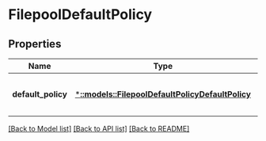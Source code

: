 # FilepoolDefaultPolicy

## Properties
Name | Type | Description | Notes
------------ | ------------- | ------------- | -------------
**default_policy** | [***::models::FilepoolDefaultPolicyDefaultPolicy**](FilepoolDefaultPolicyDefault-Policy.md) | A default filepool policy object | [optional] [default to null]

[[Back to Model list]](../README.md#documentation-for-models) [[Back to API list]](../README.md#documentation-for-api-endpoints) [[Back to README]](../README.md)



